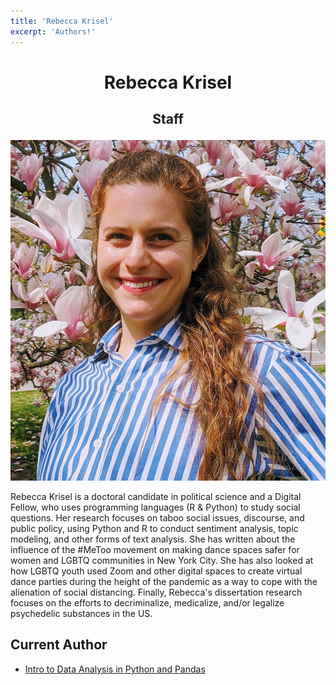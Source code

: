 ```yaml
---
title: 'Rebecca Krisel'
excerpt: 'Authors!'
---
```


# <p style="text-align: center;"> Rebecca Krisel </p>

## <p style="text-align: center;"> Staff </p>

![Rebecca Krisel](/images/authors/rebecca-krisel.png)

Rebecca Krisel is a doctoral candidate in political science and a Digital Fellow, who uses programming languages (R & Python) to study social questions. Her research focuses on taboo social issues, discourse, and public policy, using Python and R to conduct sentiment analysis, topic modeling, and other forms of text analysis. She has written about the influence of the #MeToo movement on making dance spaces safer for women and LGBTQ communities in New York City. She has also looked at how LGBTQ youth used Zoom and other digital spaces to create virtual dance parties during the height of the pandemic as a way to cope with the alienation of social distancing. Finally, Rebecca's dissertation research focuses on the efforts to decriminalize, medicalize, and/or legalize psychedelic substances in the US.

## Current Author

- [Intro to Data Analysis in Python and Pandas](/workshops/pandas.md)

